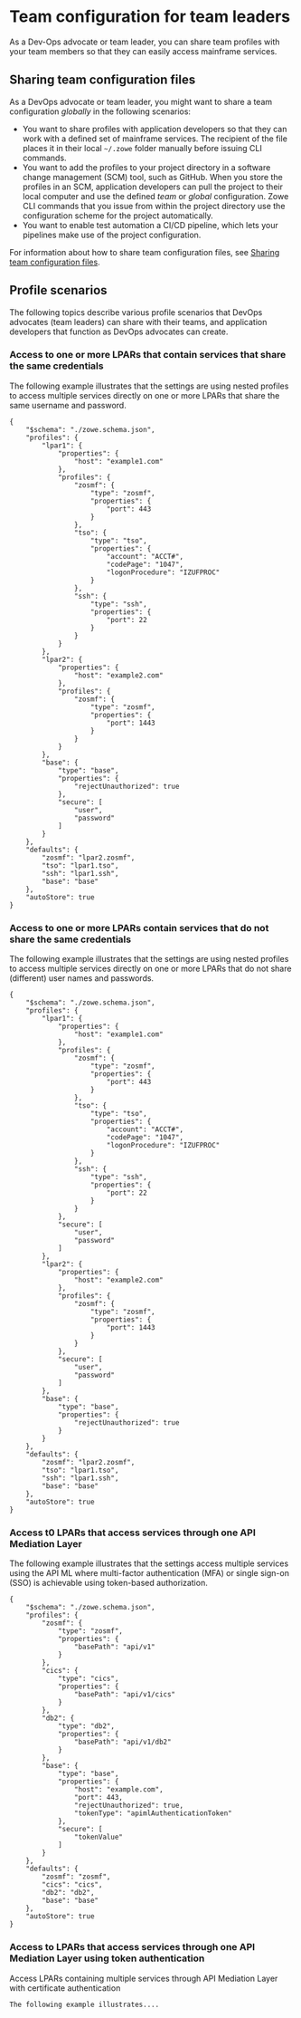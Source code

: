 # Team configuration for team leaders

As a Dev-Ops advocate or team leader, you can share team profiles with your team members so that they can easily access mainframe services.

## Sharing team configuration files

As a DevOps advocate or team leader, you might want to share a team configuration *globally* in the following scenarios:

- You want to share profiles with application developers so that they can work with a defined set of mainframe services. The recipient of the file places it in their local `~/.zowe` folder manually before issuing CLI commands.
- You want to add the profiles to your project directory in a software change management (SCM) tool, such as GitHub. When you store the profiles in an SCM, application developers can pull the project to their local computer and use the defined *team* or *global* configuration. Zowe CLI commands that you issue from within the project directory use the configuration scheme for the project automatically.
- You want to enable test automation a CI/CD pipeline, which lets your pipelines make use of the project configuration.

For information about how to share team configuration files, see [Sharing team configuration files](../user-guide/cli-using-sharing-team-config-files.md).
## Profile scenarios

The following topics describe various profile scenarios that DevOps advocates (team leaders) can share with their teams, and application developers that function as DevOps advocates can create.

### Access to one or more LPARs that contain services that share the same credentials

The following example illustrates that the settings are using nested profiles to access multiple services directly on one or more LPARs that share the same username and password.

```
{
    "$schema": "./zowe.schema.json",
    "profiles": {
        "lpar1": {
            "properties": {
                "host": "example1.com"
            },
            "profiles": {
                "zosmf": {
                    "type": "zosmf",
                    "properties": {
                        "port": 443
                    }
                },
                "tso": {
                    "type": "tso",
                    "properties": {
                        "account": "ACCT#",
                        "codePage": "1047",
                        "logonProcedure": "IZUFPROC"
                    }
                },
                "ssh": {
                    "type": "ssh",
                    "properties": {
                        "port": 22
                    }
                }
            }
        },
        "lpar2": {
            "properties": {
                "host": "example2.com"
            },
            "profiles": {
                "zosmf": {
                    "type": "zosmf",
                    "properties": {
                        "port": 1443
                    }
                }
            }
        },
        "base": {
            "type": "base",
            "properties": {
                "rejectUnauthorized": true
            },
            "secure": [
                "user",
                "password"
            ]
        }
    },
    "defaults": {
        "zosmf": "lpar2.zosmf",
        "tso": "lpar1.tso",
        "ssh": "lpar1.ssh",
        "base": "base"
    },
    "autoStore": true
}
```
### Access to one or more LPARs contain services that do not share the same credentials

The following example illustrates that the settings are using nested profiles to access multiple services directly on one or more LPARs that do not share (different) user names and passwords.

```
{
    "$schema": "./zowe.schema.json",
    "profiles": {
        "lpar1": {
            "properties": {
                "host": "example1.com"
            },
            "profiles": {
                "zosmf": {
                    "type": "zosmf",
                    "properties": {
                        "port": 443
                    }
                },
                "tso": {
                    "type": "tso",
                    "properties": {
                        "account": "ACCT#",
                        "codePage": "1047",
                        "logonProcedure": "IZUFPROC"
                    }
                },
                "ssh": {
                    "type": "ssh",
                    "properties": {
                        "port": 22
                    }
                }
            },
            "secure": [
                "user",
                "password"
            ]
        },
        "lpar2": {
            "properties": {
                "host": "example2.com"
            },
            "profiles": {
                "zosmf": {
                    "type": "zosmf",
                    "properties": {
                        "port": 1443
                    }
                }
            },
            "secure": [
                "user",
                "password"
            ]
        },
        "base": {
            "type": "base",
            "properties": {
                "rejectUnauthorized": true
            }
        }
    },
    "defaults": {
        "zosmf": "lpar2.zosmf",
        "tso": "lpar1.tso",
        "ssh": "lpar1.ssh",
        "base": "base"
    },
    "autoStore": true
}
```

### Access t0 LPARs that access services through one API Mediation Layer

The following example illustrates that the settings access multiple services using the API ML where multi-factor authentication (MFA) or single sign-on (SSO) is achievable using token-based authorization.

```
{
    "$schema": "./zowe.schema.json",
    "profiles": {
        "zosmf": {
            "type": "zosmf",
            "properties": {
                "basePath": "api/v1"
            }
        },
        "cics": {
            "type": "cics",
            "properties": {
                "basePath": "api/v1/cics"
            }
        },
        "db2": {
            "type": "db2",
            "properties": {
                "basePath": "api/v1/db2"
            }
        },
        "base": {
            "type": "base",
            "properties": {
                "host": "example.com",
                "port": 443,
                "rejectUnauthorized": true,
                "tokenType": "apimlAuthenticationToken"
            },
            "secure": [
                "tokenValue"
            ]
        }
    },
    "defaults": {
        "zosmf": "zosmf",
        "cics": "cics",
        "db2": "db2",
        "base": "base"
    },
    "autoStore": true
}
```

### Access to LPARs that access services through one API Mediation Layer using token authentication

Access LPARs containing multiple services through API Mediation Layer with certificate authentication

```
The following example illustrates....
```